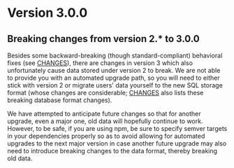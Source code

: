 # Version 3.0.0

## Breaking changes from version 2.* to 3.0.0

Besides some backward-breaking (though standard-compliant) behavioral fixes
(see [CHANGES](CHANGES.md)), there are changes in version 3 which also
unfortunately cause data stored under version 2 to break. We are not
able to provide you with an automated upgrade path, so you will need to
either stick with version 2 or migrate users' data yourself to the new
SQL storage format (whose changes are considerable; [CHANGES](CHANGES.md)
also lists these breaking database format changes).

We have attempted to anticipate future changes so that for another upgrade,
even a major one, old data will hopefully continue to work. However, to be
safe, if you are using npm, be sure to specify semver targets in your
dependencies properly so as to avoid allowing for automated upgrades to
the next major version in case another future upgrade may also need to
introduce breaking changes to the data format, thereby breaking old data.
